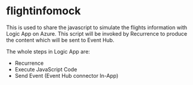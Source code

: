 # flightinfomock
This is used to share the javascript to simulate the flights information with Logic App on Azure. This script will be invoked by Recurrence to produce the content which will be sent to Event Hub.

The whole steps in Logic App are:
- Recurrence
- Execute JavaScript Code
- Send Event (Event Hub connector In-App)
